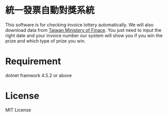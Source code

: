 # 統一發票自動對獎系統
This software is for checking invoice lottery automatically. We will also download data from [Taiwan Ministery of Finace](https://www.etax.nat.gov.tw/etw-main/web/ETW183W1/). You just need to input the right date and your invoice number our system will show you if you win the prize and which type of prize you win.
# Requirement 
dotnet framwork 4.5.2 or above
# License 
MIT License